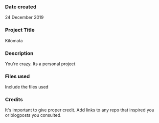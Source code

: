 ### Date created
24 December 2019

### Project Title
Kilomata

### Description
You're crazy. Its a personal project

### Files used
Include the files used

### Credits
It's important to give proper credit. Add links to any repo that inspired you or blogposts you consulted.

